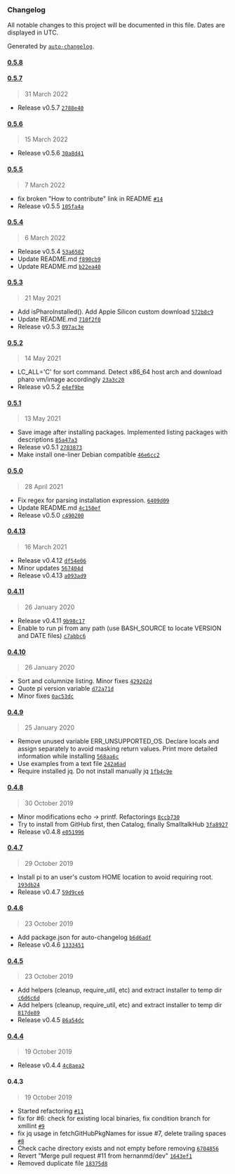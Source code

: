 ### Changelog

All notable changes to this project will be documented in this file. Dates are displayed in UTC.

Generated by [`auto-changelog`](https://github.com/CookPete/auto-changelog).

#### [0.5.8](https://github.com/hernanmd/pi/compare/0.5.7...0.5.8)

#### [0.5.7](https://github.com/hernanmd/pi/compare/0.5.6...0.5.7)

> 31 March 2022

- Release v0.5.7 [`2788e40`](https://github.com/hernanmd/pi/commit/2788e409a19f5a47376f5b9e649fedcf904631ae)

#### [0.5.6](https://github.com/hernanmd/pi/compare/0.5.5...0.5.6)

> 15 March 2022

- Release v0.5.6 [`30a8d41`](https://github.com/hernanmd/pi/commit/30a8d41f1ec84e045baf79621457c09c685c04e0)

#### [0.5.5](https://github.com/hernanmd/pi/compare/0.5.4...0.5.5)

> 7 March 2022

- fix broken "How to contribute" link in README [`#14`](https://github.com/hernanmd/pi/pull/14)
- Release v0.5.5 [`105fa4a`](https://github.com/hernanmd/pi/commit/105fa4a5029df7bab5c56bf64c2ff30454308d62)

#### [0.5.4](https://github.com/hernanmd/pi/compare/0.5.3...0.5.4)

> 6 March 2022

- Release v0.5.4 [`53a6582`](https://github.com/hernanmd/pi/commit/53a65824711e7e4e804528a9ef42d9a893682a6c)
- Update README.md [`f890cb9`](https://github.com/hernanmd/pi/commit/f890cb90d6157ba010fe519ed187e36f5b66fbae)
- Update README.md [`b22ea40`](https://github.com/hernanmd/pi/commit/b22ea406dfb8c10d11ac53d14c0214b4f937f8a1)

#### [0.5.3](https://github.com/hernanmd/pi/compare/0.5.2...0.5.3)

> 21 May 2021

- Add isPharoInstalled(). Add Apple Silicon custom download [`572b8c9`](https://github.com/hernanmd/pi/commit/572b8c9e49a316b3c3f912e16bd330e4595d55d4)
- Update README.md [`710f2f0`](https://github.com/hernanmd/pi/commit/710f2f0068a1becca69c78c48096815108ea7c4b)
- Release v0.5.3 [`097ac3e`](https://github.com/hernanmd/pi/commit/097ac3e79a9e06bea3c60c3ef1d6f989b8470ef6)

#### [0.5.2](https://github.com/hernanmd/pi/compare/0.5.1...0.5.2)

> 14 May 2021

- LC_ALL='C' for sort command. Detect x86_64 host arch and download pharo vm/image accordingly [`23a3c20`](https://github.com/hernanmd/pi/commit/23a3c20f673ee52871c61498399cf69810ff1a15)
- Release v0.5.2 [`e4ef9be`](https://github.com/hernanmd/pi/commit/e4ef9bea668df876e87e7806c01fc0f5ef71bec6)

#### [0.5.1](https://github.com/hernanmd/pi/compare/0.5.0...0.5.1)

> 13 May 2021

- Save image after installing packages. Implemented listing packages with descriptions [`85a47a3`](https://github.com/hernanmd/pi/commit/85a47a3aaace8921413a03ab2a8f53efcbcaf009)
- Release v0.5.1 [`2703873`](https://github.com/hernanmd/pi/commit/27038730fd617ebb7a4c64a12b645fcd064af80a)
- Make install one-liner Debian compatible [`46e6cc2`](https://github.com/hernanmd/pi/commit/46e6cc2a9a14702ff6d7b87c11e30f0a8ae0d23a)

#### [0.5.0](https://github.com/hernanmd/pi/compare/0.4.13...0.5.0)

> 28 April 2021

- Fix regex for parsing installation expression. [`6409d09`](https://github.com/hernanmd/pi/commit/6409d090659de33a44daf03ed8854d47df9f3132)
- Update README.md [`4c150ef`](https://github.com/hernanmd/pi/commit/4c150efc130e97d851d6747912dac6c4c734024c)
- Release v0.5.0 [`c490200`](https://github.com/hernanmd/pi/commit/c490200ae940247acfb1a19ef94020c7c5e3ea80)

#### [0.4.13](https://github.com/hernanmd/pi/compare/0.4.11...0.4.13)

> 16 March 2021

- Release v0.4.12 [`df54e06`](https://github.com/hernanmd/pi/commit/df54e06b18019896fc43ec8ba34bacf785f66cb1)
- Minor updates [`567404d`](https://github.com/hernanmd/pi/commit/567404d0831af9cf752b83eae28700d4441953c8)
- Release v0.4.13 [`a093ad9`](https://github.com/hernanmd/pi/commit/a093ad95ffb317cc1a0b33c4921770fb4403e88e)

#### [0.4.11](https://github.com/hernanmd/pi/compare/0.4.10...0.4.11)

> 26 January 2020

- Release v0.4.11 [`9b98c17`](https://github.com/hernanmd/pi/commit/9b98c17caeac7280f3d92f97322fb1a286179546)
- Enable to run pi from any path (use BASH_SOURCE to locate VERSION and DATE files) [`c7abbc6`](https://github.com/hernanmd/pi/commit/c7abbc6612c4fbe19d045a6ed4ec8142e325a026)

#### [0.4.10](https://github.com/hernanmd/pi/compare/0.4.9...0.4.10)

> 26 January 2020

- Sort and columnize listing. Minor fixes [`4292d2d`](https://github.com/hernanmd/pi/commit/4292d2d17e0ab0ad64ffb043638ae7d7904fd5e9)
- Quote pi version variable [`d72a71d`](https://github.com/hernanmd/pi/commit/d72a71d1dbb1979a365a46005176e75563c9552e)
- Minor fixes [`0ac53dc`](https://github.com/hernanmd/pi/commit/0ac53dc9ba6435da1d76c5d2f4de441d1c013acc)

#### [0.4.9](https://github.com/hernanmd/pi/compare/0.4.8...0.4.9)

> 25 January 2020

- Remove unused variable ERR_UNSUPPORTED_OS. Declare locals and assign separately to avoid masking return values. Print more detailed information while installing [`568aa6c`](https://github.com/hernanmd/pi/commit/568aa6cb13bd9671dae2f321f0935fe9483865e7)
- Use examples from a text file [`242a6ad`](https://github.com/hernanmd/pi/commit/242a6ad267f196bd32361a3407cb7252c48b9ba0)
- Require installed jq. Do not install manually jq [`1fb4c9e`](https://github.com/hernanmd/pi/commit/1fb4c9e299afe58931c2219448eaefe6db294002)

#### [0.4.8](https://github.com/hernanmd/pi/compare/0.4.7...0.4.8)

> 30 October 2019

- Minor modifications echo -&gt; printf. Refactorings [`8ccb730`](https://github.com/hernanmd/pi/commit/8ccb730460750e0fafad087e2a8df1ac7d21d273)
- Try to install from GitHub first, then Catalog, finally SmalltalkHub [`3fa8927`](https://github.com/hernanmd/pi/commit/3fa89275cb1e0c594b845285f0674a753f56fefd)
- Release v0.4.8 [`e051996`](https://github.com/hernanmd/pi/commit/e05199691e465bdfde079db9b48bf955253f3b38)

#### [0.4.7](https://github.com/hernanmd/pi/compare/0.4.6...0.4.7)

> 29 October 2019

- Install pi to an user's custom HOME location to avoid requiring root. [`193db24`](https://github.com/hernanmd/pi/commit/193db2482d3fd856a7ebb0c5a51885302aab810d)
- Release v0.4.7 [`59d9ce6`](https://github.com/hernanmd/pi/commit/59d9ce615e48128231a935a8ce943d86674f4996)

#### [0.4.6](https://github.com/hernanmd/pi/compare/0.4.5...0.4.6)

> 23 October 2019

- Add package.json for auto-changelog [`b6d6adf`](https://github.com/hernanmd/pi/commit/b6d6adf552cee06e261c4d43162f003957af2be4)
- Release v0.4.6 [`1333451`](https://github.com/hernanmd/pi/commit/13334519d229ba5b74d52edaa8d4895bda23c39f)

#### [0.4.5](https://github.com/hernanmd/pi/compare/0.4.4...0.4.5)

> 23 October 2019

- Add helpers (cleanup, require_util, etc) and extract installer to temp dir [`c6d6c6d`](https://github.com/hernanmd/pi/commit/c6d6c6d5b8ec961ea157823122f31661bc9480fc)
- Add helpers (cleanup, require_util, etc) and extract installer to temp dir [`817de89`](https://github.com/hernanmd/pi/commit/817de89830aa062d55954e5058332132c3d13fb5)
- Release v0.4.5 [`86a54dc`](https://github.com/hernanmd/pi/commit/86a54dcee216cc2413cb3eaeb4dcfe8e7c9d3172)

#### [0.4.4](https://github.com/hernanmd/pi/compare/0.4.3...0.4.4)

> 19 October 2019

- Release v0.4.4 [`4c8aea2`](https://github.com/hernanmd/pi/commit/4c8aea2940937589c22255acb1eca55c5bdfdd25)

#### 0.4.3

> 19 October 2019

- Started refactoring [`#11`](https://github.com/hernanmd/pi/pull/11)
- fix for #6: check for existing local binaries, fix condition branch for xmllint [`#9`](https://github.com/hernanmd/pi/pull/9)
- fix jq usage in fetchGitHubPkgNames for issue #7, delete trailing spaces [`#8`](https://github.com/hernanmd/pi/pull/8)
- Check cache directory exists and not empty before removing [`6704856`](https://github.com/hernanmd/pi/commit/6704856fa58b3d64aef84dab71609823a8076808)
- Revert "Merge pull request #11 from hernanmd/dev" [`1643ef1`](https://github.com/hernanmd/pi/commit/1643ef1f6d88bb0616e8f100cd452c53506e4588)
- Removed duplicate file [`18375d8`](https://github.com/hernanmd/pi/commit/18375d88f2a175b93cee8f95376252ed4beaefdf)
